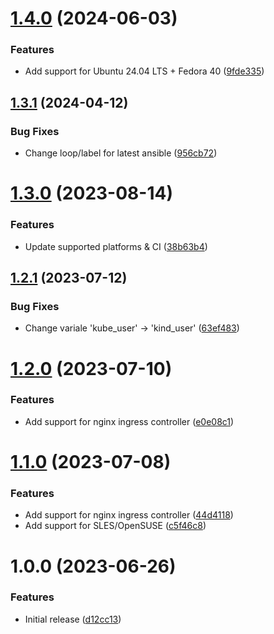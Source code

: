 # [1.4.0](https://github.com/de-it-krachten/ansible-role-kind/compare/v1.3.1...v1.4.0) (2024-06-03)


### Features

* Add support for Ubuntu 24.04 LTS + Fedora 40 ([9fde335](https://github.com/de-it-krachten/ansible-role-kind/commit/9fde3353133a80da0b003807389e478ac7faf0a1))

## [1.3.1](https://github.com/de-it-krachten/ansible-role-kind/compare/v1.3.0...v1.3.1) (2024-04-12)


### Bug Fixes

* Change loop/label for latest ansible ([956cb72](https://github.com/de-it-krachten/ansible-role-kind/commit/956cb72bf5b554e8f7703c74a459c081b604956a))

# [1.3.0](https://github.com/de-it-krachten/ansible-role-kind/compare/v1.2.1...v1.3.0) (2023-08-14)


### Features

* Update supported platforms & CI ([38b63b4](https://github.com/de-it-krachten/ansible-role-kind/commit/38b63b4234c606f3d6ec4d12e29df2f446fd8300))

## [1.2.1](https://github.com/de-it-krachten/ansible-role-kind/compare/v1.2.0...v1.2.1) (2023-07-12)


### Bug Fixes

* Change variale 'kube_user' -> 'kind_user' ([63ef483](https://github.com/de-it-krachten/ansible-role-kind/commit/63ef483a4ad4c6a6e1092facf8f4f7be49854187))

# [1.2.0](https://github.com/de-it-krachten/ansible-role-kind/compare/v1.1.0...v1.2.0) (2023-07-10)


### Features

* Add support for nginx ingress controller ([e0e08c1](https://github.com/de-it-krachten/ansible-role-kind/commit/e0e08c159aa875e4554a0cd4b217f3447ecadd49))

# [1.1.0](https://github.com/de-it-krachten/ansible-role-kind/compare/v1.0.0...v1.1.0) (2023-07-08)


### Features

* Add support for nginx ingress controller ([44d4118](https://github.com/de-it-krachten/ansible-role-kind/commit/44d41185a46e16987abf60e2f95cfed1b3f93ea2))
* Add support for SLES/OpenSUSE ([c5f46c8](https://github.com/de-it-krachten/ansible-role-kind/commit/c5f46c87aa9be9deb4a2cf2a9cbb8cbc1928cabd))

# 1.0.0 (2023-06-26)


### Features

* Initial release ([d12cc13](https://github.com/de-it-krachten/ansible-role-kind/commit/d12cc136addf33f35b6bd2957dddc80ac06e3454))

